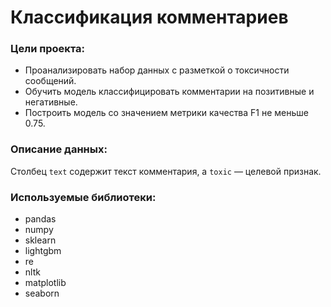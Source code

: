 # Классификация комментариев

### Цели проекта:

* Проанализировать набор данных с разметкой о токсичности сообщений.
* Обучить модель классифицировать комментарии на позитивные и негативные.
* Построить модель со значением метрики качества F1 не меньше 0.75.

### Описание данных:

Столбец `text` содержит текст комментария, а `toxic` — целевой признак.

### Используемые библиотеки:

- pandas
- numpy
- sklearn
- lightgbm
- re
- nltk
- matplotlib
- seaborn
